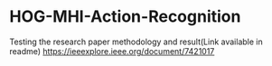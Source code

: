 # HOG-MHI-Action-Recognition
Testing the research paper methodology and result(Link available in readme)
https://ieeexplore.ieee.org/document/7421017
